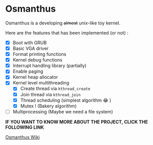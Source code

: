 # Osmanthus

Osmanthus is a developing ~~almost~~ unix-like toy kernel.

Here are the features that has been implemented (or not) :

- [x] Boot with GRUB
- [x] Basic VGA driver
- [x] Format printing functions
- [x] Kernel debug functions
- [x] Interrupt handling library (partially) 
- [x] Enable paging
- [x] Kernel heap allocator
- [x] Kernel level multithreading
  - [x] Create thread via `kthread_create`
  - [x] Join thread via `kthread_join`
  - [x] Thread scheduling (simplest algorithm :joy: )
  - [x] Mutex ! (Bakery algorithm)
- [ ] Multiprocessing (Maybe we need a file system)

**IF YOU WANT TO KNOW MORE ABOUT THE PROJECT, CLICK THE FOLLOWING LINK**

[Osmanthus Wiki](https://github.com/iosmanthus/Osmanthus/wiki)